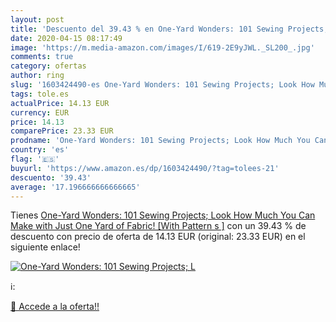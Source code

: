```yaml
---
layout: post
title: 'Descuento del 39.43 % en One-Yard Wonders: 101 Sewing Projects; L'
date: 2020-04-15 08:17:49
image: 'https://m.media-amazon.com/images/I/619-2E9yJWL._SL200_.jpg'
comments: true
category: ofertas
author: ring
slug: '1603424490-es One-Yard Wonders: 101 Sewing Projects; Look How Much You...'
tags: tole.es
actualPrice: 14.13 EUR
currency: EUR
price: 14.13
comparePrice: 23.33 EUR
prodname: 'One-Yard Wonders: 101 Sewing Projects; Look How Much You Can Make with Just One Yard of Fabric! [With Pattern s ]'
country: 'es'
flag: '🇪🇸'
buyurl: 'https://www.amazon.es/dp/1603424490/?tag=tolees-21'
descuento: '39.43'
average: '17.196666666666665'
---
```


Tienes [One-Yard Wonders: 101 Sewing Projects; Look How Much You Can Make with Just One Yard of Fabric! [With Pattern s ]](https://www.amazon.es/dp/1603424490/?tag=tolees-21) con un 39.43 % de descuento con precio de oferta de 14.13 EUR (original: 23.33 EUR) en el siguiente enlace!

[![One-Yard Wonders: 101 Sewing Projects; L](https://m.media-amazon.com/images/I/619-2E9yJWL._SL200_.jpg)](https://www.amazon.es/dp/1603424490/?tag=tolees-21)

ℹ️:


[🛒 Accede a la oferta!!](https://www.amazon.es/dp/1603424490/?tag=tolees-21)
